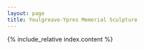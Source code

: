 ```yaml
---
layout: page
title: Youlgreave-Ypres Memorial Sculpture
---
```


{% include_relative index.content %}
